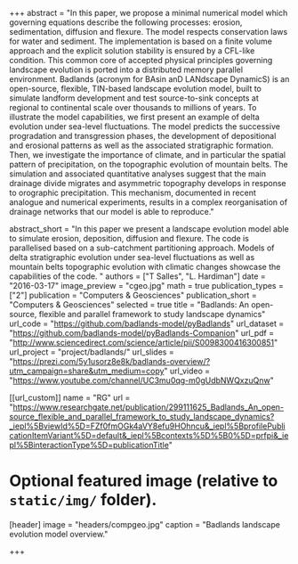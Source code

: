 +++
abstract = "In this paper, we propose a minimal numerical model which governing equations describe the following processes: erosion, sedimentation, diffusion and flexure. The model respects conservation laws for water and sediment. The implementation is based on a finite volume approach and the explicit solution stability is ensured by a CFL-like condition. This common core of accepted physical principles governing landscape evolution is ported into a distributed memory parallel environment. Badlands (acronym for BAsin anD LANdscape DynamicS) is an open-source, flexible, TIN-based landscape evolution model, built to simulate landform development and test source-to-sink concepts at regional to continental scale over thousands to millions of years. To illustrate the model capabilities, we first present an example of delta evolution under sea-level fluctuations. The model predicts the successive progradation and transgression phases, the development of depositional and erosional patterns as well as the associated stratigraphic formation. Then, we investigate the importance of climate, and in particular the spatial pattern of precipitation, on the topographic evolution of mountain belts. The simulation and associated quantitative analyses suggest that the main drainage divide migrates and asymmetric topography develops in response to orographic precipitation. This mechanism, documented in recent analogue and numerical experiments, results in a complex reorganisation of drainage networks that our model is able to reproduce."

abstract_short = "In this paper we present a landscape evolution model able to simulate erosion, deposition, diffusion and flexure. The code is parallelised based on a sub-catchment partitioning approach. Models of delta stratigraphic evolution under sea-level fluctuations as well as mountain belts topographic evolution with climatic changes showcase the capabilities of the code. "
authors = ["T Salles", "L. Hardiman"]
date = "2016-03-17"
image_preview = "cgeo.jpg"
math = true
publication_types = ["2"]
publication = "Computers & Geosciences"
publication_short = "Computers & Geosciences"
selected = true
title = "Badlands: An open-source, flexible and parallel framework to study landscape dynamics"
url_code = "https://github.com/badlands-model/pyBadlands"
url_dataset = "https://github.com/badlands-model/pyBadlands-Companion"
url_pdf = "http://www.sciencedirect.com/science/article/pii/S0098300416300851"
url_project = "project/badlands/"
url_slides = "https://prezi.com/5y1usorz8e8k/badlands-overview/?utm_campaign=share&utm_medium=copy"
url_video = "https://www.youtube.com/channel/UC3mu0qg-m0gUdbNWQxzuQnw"

[[url_custom]]
name = "RG"
url = "https://www.researchgate.net/publication/299111625_Badlands_An_open-source_flexible_and_parallel_framework_to_study_landscape_dynamics?_iepl%5BviewId%5D=FZf0fmOGk4aVY8efu9HOhncu&_iepl%5BprofilePublicationItemVariant%5D=default&_iepl%5Bcontexts%5D%5B0%5D=prfpi&_iepl%5BinteractionType%5D=publicationTitle"

# Optional featured image (relative to `static/img/` folder).
[header]
image = "headers/compgeo.jpg"
caption = "Badlands landscape evolution model overview."

+++
